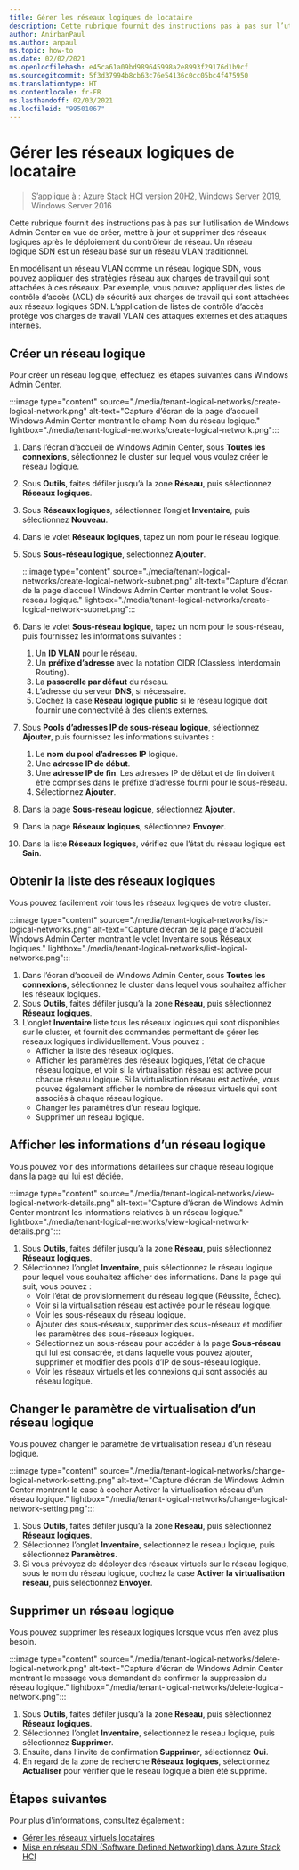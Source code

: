 ```yaml
---
title: Gérer les réseaux logiques de locataire
description: Cette rubrique fournit des instructions pas à pas sur l’utilisation de Windows Admin Center en vue de créer, mettre à jour et supprimer des réseaux logiques après le déploiement du contrôleur de réseau.
author: AnirbanPaul
ms.author: anpaul
ms.topic: how-to
ms.date: 02/02/2021
ms.openlocfilehash: e45ca61a09bd989645998a2e8993f29176d1b9cf
ms.sourcegitcommit: 5f3d37994b8cb63c76e54136c0cc05bc4f475950
ms.translationtype: HT
ms.contentlocale: fr-FR
ms.lasthandoff: 02/03/2021
ms.locfileid: "99501067"
---
```

# <a name="manage-tenant-logical-networks"></a>Gérer les réseaux logiques de locataire

>S’applique à : Azure Stack HCI version 20H2, Windows Server 2019, Windows Server 2016

Cette rubrique fournit des instructions pas à pas sur l’utilisation de Windows Admin Center en vue de créer, mettre à jour et supprimer des réseaux logiques après le déploiement du contrôleur de réseau. Un réseau logique SDN est un réseau basé sur un réseau VLAN traditionnel.

En modélisant un réseau VLAN comme un réseau logique SDN, vous pouvez appliquer des stratégies réseau aux charges de travail qui sont attachées à ces réseaux. Par exemple, vous pouvez appliquer des listes de contrôle d’accès (ACL) de sécurité aux charges de travail qui sont attachées aux réseaux logiques SDN. L’application de listes de contrôle d’accès protège vos charges de travail VLAN des attaques externes et des attaques internes.

## <a name="create-a-logical-network"></a>Créer un réseau logique
Pour créer un réseau logique, effectuez les étapes suivantes dans Windows Admin Center.

:::image type="content" source="./media/tenant-logical-networks/create-logical-network.png" alt-text="Capture d’écran de la page d’accueil Windows Admin Center montrant le champ Nom du réseau logique." lightbox="./media/tenant-logical-networks/create-logical-network.png":::

1. Dans l’écran d’accueil de Windows Admin Center, sous **Toutes les connexions**, sélectionnez le cluster sur lequel vous voulez créer le réseau logique.
1. Sous **Outils**, faites défiler jusqu’à la zone **Réseau**, puis sélectionnez **Réseaux logiques**.
1. Sous **Réseaux logiques**, sélectionnez l’onglet **Inventaire**, puis sélectionnez **Nouveau**.
1. Dans le volet **Réseaux logiques**, tapez un nom pour le réseau logique.
1. Sous **Sous-réseau logique**, sélectionnez **Ajouter**.

    :::image type="content" source="./media/tenant-logical-networks/create-logical-network-subnet.png" alt-text="Capture d’écran de la page d’accueil Windows Admin Center montrant le volet Sous-réseau logique." lightbox="./media/tenant-logical-networks/create-logical-network-subnet.png":::

1. Dans le volet **Sous-réseau logique**, tapez un nom pour le sous-réseau, puis fournissez les informations suivantes :
    1. Un **ID VLAN** pour le réseau.
    1. Un **préfixe d’adresse** avec la notation CIDR (Classless Interdomain Routing).
    1. La **passerelle par défaut** du réseau.
    1. L’adresse du serveur **DNS**, si nécessaire.
    1. Cochez la case **Réseau logique public** si le réseau logique doit fournir une connectivité à des clients externes.
1. Sous **Pools d’adresses IP de sous-réseau logique**, sélectionnez **Ajouter**, puis fournissez les informations suivantes :
    1. Le **nom du pool d’adresses IP** logique.
    1. Une **adresse IP de début**.
    1. Une **adresse IP de fin**. Les adresses IP de début et de fin doivent être comprises dans le préfixe d’adresse fourni pour le sous-réseau.
    1. Sélectionnez **Ajouter**.
1. Dans la page **Sous-réseau logique**, sélectionnez **Ajouter**.
1. Dans la page **Réseaux logiques**, sélectionnez **Envoyer**.
1. Dans la liste **Réseaux logiques**, vérifiez que l’état du réseau logique est **Sain**.

## <a name="get-a-list-of-logical-networks"></a>Obtenir la liste des réseaux logiques
Vous pouvez facilement voir tous les réseaux logiques de votre cluster.

:::image type="content" source="./media/tenant-logical-networks/list-logical-networks.png" alt-text="Capture d’écran de la page d’accueil Windows Admin Center montrant le volet Inventaire sous Réseaux logiques." lightbox="./media/tenant-logical-networks/list-logical-networks.png":::

1. Dans l’écran d’accueil de Windows Admin Center, sous **Toutes les connexions**, sélectionnez le cluster dans lequel vous souhaitez afficher les réseaux logiques.
1. Sous **Outils**, faites défiler jusqu’à la zone **Réseau**, puis sélectionnez **Réseaux logiques**.
1. L’onglet **Inventaire** liste tous les réseaux logiques qui sont disponibles sur le cluster, et fournit des commandes permettant de gérer les réseaux logiques individuellement. Vous pouvez :
    - Afficher la liste des réseaux logiques.
    - Afficher les paramètres des réseaux logiques, l’état de chaque réseau logique, et voir si la virtualisation réseau est activée pour chaque réseau logique. Si la virtualisation réseau est activée, vous pouvez également afficher le nombre de réseaux virtuels qui sont associés à chaque réseau logique.
    - Changer les paramètres d’un réseau logique.
    - Supprimer un réseau logique.

## <a name="view-logical-network-details"></a>Afficher les informations d’un réseau logique
Vous pouvez voir des informations détaillées sur chaque réseau logique dans la page qui lui est dédiée.

:::image type="content" source="./media/tenant-logical-networks/view-logical-network-details.png" alt-text="Capture d’écran de Windows Admin Center montrant les informations relatives à un réseau logique." lightbox="./media/tenant-logical-networks/view-logical-network-details.png":::

1. Sous **Outils**, faites défiler jusqu’à la zone **Réseau**, puis sélectionnez **Réseaux logiques**.
1. Sélectionnez l’onglet **Inventaire**, puis sélectionnez le réseau logique pour lequel vous souhaitez afficher des informations. Dans la page qui suit, vous pouvez :
    - Voir l’état de provisionnement du réseau logique (Réussite, Échec).
    - Voir si la virtualisation réseau est activée pour le réseau logique.
    - Voir les sous-réseaux du réseau logique.
    - Ajouter des sous-réseaux, supprimer des sous-réseaux et modifier les paramètres des sous-réseaux logiques.
    - Sélectionnez un sous-réseau pour accéder à la page **Sous-réseau** qui lui est consacrée, et dans laquelle vous pouvez ajouter, supprimer et modifier des pools d’IP de sous-réseau logique.
    - Voir les réseaux virtuels et les connexions qui sont associés au réseau logique.

## <a name="change-a-logical-networks-virtualization-setting"></a>Changer le paramètre de virtualisation d’un réseau logique
Vous pouvez changer le paramètre de virtualisation réseau d’un réseau logique.

:::image type="content" source="./media/tenant-logical-networks/change-logical-network-setting.png" alt-text="Capture d’écran de Windows Admin Center montrant la case à cocher Activer la virtualisation réseau d’un réseau logique." lightbox="./media/tenant-logical-networks/change-logical-network-setting.png":::

1. Sous **Outils**, faites défiler jusqu’à la zone **Réseau**, puis sélectionnez **Réseaux logiques**.
1. Sélectionnez l’onglet **Inventaire**, sélectionnez le réseau logique, puis sélectionnez **Paramètres**.
1. Si vous prévoyez de déployer des réseaux virtuels sur le réseau logique, sous le nom du réseau logique, cochez la case **Activer la virtualisation réseau**, puis sélectionnez **Envoyer**.

## <a name="delete-a-logical-network"></a>Supprimer un réseau logique
Vous pouvez supprimer les réseaux logiques lorsque vous n’en avez plus besoin.

:::image type="content" source="./media/tenant-logical-networks/delete-logical-network.png" alt-text="Capture d’écran de Windows Admin Center montrant le message vous demandant de confirmer la suppression du réseau logique." lightbox="./media/tenant-logical-networks/delete-logical-network.png":::

1. Sous **Outils**, faites défiler jusqu’à la zone **Réseau**, puis sélectionnez **Réseaux logiques**.
1. Sélectionnez l’onglet **Inventaire**, sélectionnez le réseau logique, puis sélectionnez **Supprimer**.
1. Ensuite, dans l’invite de confirmation **Supprimer**, sélectionnez **Oui**.
1. En regard de la zone de recherche **Réseaux logiques**, sélectionnez **Actualiser** pour vérifier que le réseau logique a bien été supprimé.

## <a name="next-steps"></a>Étapes suivantes
Pour plus d'informations, consultez également :
- [Gérer les réseaux virtuels locataires](tenant-virtual-networks.md)
- [Mise en réseau SDN (Software Defined Networking) dans Azure Stack HCI](../concepts/software-defined-networking.md)
